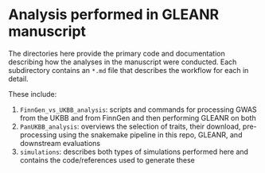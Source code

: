 # Analysis performed in GLEANR manuscript
The directories here provide the primary code and documentation describing how the analyses in the manuscript were conducted. Each subdirectory contains an `*.md` file that describes the workflow for each in detail.

These include: 

1) `FinnGen_vs_UKBB_analysis`: scripts and commands for processing GWAS from the UKBB and from FinnGen and then performing GLEANR on both
2) `PanUKBB_analysis`: overviews the selection of traits, their download, pre-processing using the snakemake pipeline in this repo, GLEANR, and downstream evaluations
3) `simulations`: describes both types of simulations performed here and contains the code/references used to generate these
